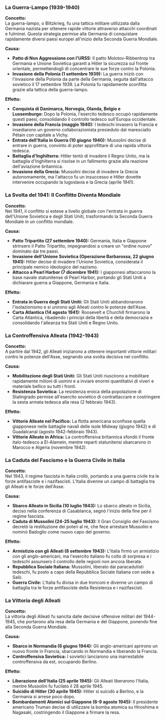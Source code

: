 ### La Guerra-Lampo (1939-1940)

  

**Concetto:**  
La guerra-lampo, o Blitzkrieg, fu una tattica militare utilizzata dalla Germania nazista per ottenere rapide vittorie attraverso attacchi coordinati e fulminei. Questa strategia permise alla Germania di conquistare rapidamente diversi paesi europei all'inizio della Seconda Guerra Mondiale.

  

**Causa:**

  

- **Patto di Non Aggressione con l'URSS:** Il patto Molotov-Ribbentrop tra Germania e Unione Sovietica garantì a Hitler la sicurezza sul fronte orientale, permettendogli di concentrare le sue forze contro la Polonia.
- **Invasione della Polonia (1 settembre 1939):** La guerra iniziò con l'invasione della Polonia da parte della Germania, seguita dall'attacco sovietico il 17 settembre 1939. La Polonia fu rapidamente sconfitta grazie alla tattica della guerra-lampo.

  

**Effetto:**

  

- **Conquista di Danimarca, Norvegia, Olanda, Belgio e Lussemburgo:** Dopo la Polonia, l'esercito tedesco occupò rapidamente questi paesi, consolidando il controllo tedesco sull'Europa occidentale.
- **Invasione della Francia (maggio 1940):** I tedeschi invasero la Francia e insediarono un governo collaborazionista presieduto dal maresciallo Pétain con capitale a Vichy.
- **Entrata dell'Italia in Guerra (10 giugno 1940):** Mussolini decise di entrare in guerra, convinto di poter approfittare di una rapida vittoria tedesca.
- **Battaglia d'Inghilterra:** Hitler tentò di invadere il Regno Unito, ma la battaglia d'Inghilterra si risolse in un fallimento grazie alla reazione dell'aviazione britannica.
- **Invasione della Grecia:** Mussolini decise di invadere la Grecia autonomamente, ma l'attacco fu un insuccesso e Hitler dovette intervenire occupando la Iugoslavia e la Grecia (aprile 1941).

  

### La Svolta del 1941: Il Conflitto Diventa Mondiale

  

**Concetto:**  
Nel 1941, il conflitto si estese a livello globale con l'entrata in guerra dell'Unione Sovietica e degli Stati Uniti, trasformando la Seconda Guerra Mondiale in un conflitto mondiale.

  

**Causa:**

  

- **Patto Tripartito (27 settembre 1940):** Germania, Italia e Giappone strinsero il Patto Tripartito, impegnandosi a creare un "ordine nuovo" dominato dai tre paesi.
- **Invasione dell'Unione Sovietica (Operazione Barbarossa, 22 giugno 1941):** Hitler decise di invadere l'Unione Sovietica, considerata il principale nemico ideologico del nazismo.
- **Attacco a Pearl Harbor (7 dicembre 1941):** I giapponesi attaccarono la base navale statunitense di Pearl Harbor, portando gli Stati Uniti a dichiarare guerra a Giappone, Germania e Italia.

  

**Effetto:**

  

- **Entrata in Guerra degli Stati Uniti:** Gli Stati Uniti abbandonarono l'isolazionismo e si unirono agli Alleati contro le potenze dell'Asse.
- **Carta Atlantica (14 agosto 1941):** Roosevelt e Churchill firmarono la Carta Atlantica, ribadendo i principi della libertà e della democrazia e consolidando l'alleanza tra Stati Uniti e Regno Unito.

  

### La Controffensiva Alleata (1942-1943)

  

**Concetto:**  
A partire dal 1942, gli Alleati iniziarono a ottenere importanti vittorie militari contro le potenze dell'Asse, segnando una svolta decisiva nel conflitto.

  

**Causa:**

  

- **Mobilitazione degli Stati Uniti:** Gli Stati Uniti riuscirono a mobilitare rapidamente milioni di uomini e a inviare enormi quantitativi di viveri e materiale bellico su tutti i fronti.
- **Resistenza Sovietica:** La resistenza eroica della popolazione di Stalingrado permise all'esercito sovietico di contrattaccare e costringere la sesta armata tedesca alla resa (2 febbraio 1943).

  

**Effetto:**

  

- **Vittorie Alleate nel Pacifico:** La flotta americana sconfisse quella giapponese nelle battaglie navali delle isole Midway (giugno 1942) e di Guadalcanal (agosto 1942-febbraio 1943).
- **Vittorie Alleate in Africa:** La controffensiva britannica sfondò il fronte italo-tedesco a El-Alamein, mentre reparti statunitensi sbarcarono in Marocco e Algeria (novembre 1942).

  

### La Caduta del Fascismo e la Guerra Civile in Italia

  

**Concetto:**  
Nel 1943, il regime fascista in Italia crollò, portando a una guerra civile tra le forze antifasciste e i nazifascisti. L'Italia divenne un campo di battaglia tra gli Alleati e le forze dell'Asse.

  

**Causa:**

  

- **Sbarco Alleato in Sicilia (10 luglio 1943):** Lo sbarco alleato in Sicilia, deciso nella conferenza di Casablanca, segnò l'inizio della fine per il regime fascista.
- **Caduta di Mussolini (24-25 luglio 1943):** Il Gran Consiglio del Fascismo decretò la restituzione dei poteri al re, che fece arrestare Mussolini e nominò Badoglio come nuovo capo del governo.

  

**Effetto:**

  

- **Armistizio con gli Alleati (8 settembre 1943):** L'Italia firmò un armistizio con gli anglo-americani, ma l'esercito italiano fu colto di sorpresa e i tedeschi assunsero il controllo delle regioni non ancora liberate.
- **Repubblica Sociale Italiana:** Mussolini, liberato dai paracadutisti tedeschi, fu posto a capo della Repubblica Sociale Italiana con sede a Salò.
- **Guerra Civile:** L'Italia fu divisa in due tronconi e divenne un campo di battaglia tra le forze antifasciste della Resistenza e i nazifascisti.

  

### La Vittoria degli Alleati

  

**Concetto:**  
La vittoria degli Alleati fu sancita dalle decisive offensive militari del 1944-1945, che portarono alla resa della Germania e del Giappone, ponendo fine alla Seconda Guerra Mondiale.

  

**Causa:**

  

- **Sbarco in Normandia (6 giugno 1944):** Gli anglo-americani aprirono un nuovo fronte in Francia, sbarcando in Normandia e liberando la Francia.
- **Controffensiva Sovietica:** I sovietici lanciarono una inarrestabile controffensiva da est, occupando Berlino.

  

**Effetto:**

  

- **Liberazione dell'Italia (25 aprile 1945):** Gli Alleati liberarono l'Italia, mentre Mussolini fu fucilato il 28 aprile 1945.
- **Suicidio di Hitler (30 aprile 1945):** Hitler si suicidò a Berlino, e la Germania si arrese poco dopo.
- **Bombardamenti Atomici sul Giappone (6-9 agosto 1945):** Il presidente americano Truman decise di utilizzare la bomba atomica su Hiroshima e Nagasaki, costringendo il Giappone a firmare la resa.